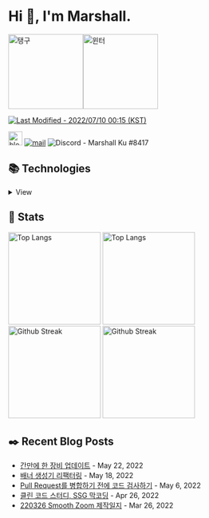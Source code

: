 # Hi 👋, I'm Marshall.

<img src="https://i.imgur.com/Q1CqD0J.gif" alt="탱구" height="150" /><img src="https://i.imgur.com/Yb59cPJ.gif" alt="윈터" height="150" />

[<img src="https://img.shields.io/badge/Last%20Modified-2022/07/10%2000:15%20(KST)-%23121212?style=flat" alt="Last Modified - 2022/07/10 00:15 (KST)" />](https://github.com/marshallku/marshallku/blob/master/scripts/random-image.sh)

[<img height="28" src="https://marshallku.github.io/marshallku/assets/icons/blog-badge.svg" alt="blog logo" />][blog] [![mail](https://img.shields.io/badge/MAIL-F9E000?style=for-the-badge&logo=GMAIL&logoColor=%23000000)](mailto:marshall@kakao.com) ![Discord - Marshall Ku #8417](https://img.shields.io/badge/Marshall%20Ku%238417-7289da?style=for-the-badge&logo=DISCORD&logoColor=fff)

## 📚 Technologies

<details>
<summary>View</summary>

### Languages

![javascript](https://img.shields.io/badge/javascript%20-%23323330.svg?&style=for-the-badge&logo=javascript&logoColor=%23F7DF1E) ![typescript](https://img.shields.io/badge/typescript%20-%23007ACC.svg?&style=for-the-badge&logo=typescript&logoColor=white) ![html5](https://img.shields.io/badge/html5%20-%23E34F26.svg?&style=for-the-badge&logo=html5&logoColor=white) ![css3](https://img.shields.io/badge/css3%20-%231572B6.svg?&style=for-the-badge&logo=css3&logoColor=white) ![PHP](https://img.shields.io/badge/PHP-777BB4?style=for-the-badge&logo=php&logoColor=white)

### Frameworks, Libraries, etc...

![nodejs](https://img.shields.io/badge/Node.js-43853D?style=for-the-badge&logo=node.js&logoColor=white) ![react](https://img.shields.io/badge/react%20-%2320232a.svg?&style=for-the-badge&logo=react&logoColor=%2361DAFB) ![jquery](https://img.shields.io/badge/jquery%20-%230769AD.svg?&style=for-the-badge&logo=jquery&logoColor=white) ![webpack](https://img.shields.io/badge/webpack%20-%238DD6F9.svg?&style=for-the-badge&logo=webpack&logoColor=black)

### Databases

![mysql](https://img.shields.io/badge/mysql-%2300f.svg?&style=for-the-badge&logo=mysql&logoColor=white) ![MongoDB](https://img.shields.io/badge/MongoDB-%234ea94b.svg?&style=for-the-badge&logo=mongodb&logoColor=white)

### Servers

![nginx](https://img.shields.io/badge/nginx%20-%23009639.svg?&style=for-the-badge&logo=nginx&logoColor=white) ![apache](https://img.shields.io/badge/apache%20-%23D42029.svg?&style=for-the-badge&logo=apache&logoColor=white)

### Version Control

![git](https://img.shields.io/badge/git%20-%23F05033.svg?&style=for-the-badge&logo=git&logoColor=white) ![github](https://img.shields.io/badge/github%20-%23121011.svg?&style=for-the-badge&logo=github&logoColor=white)

### Tools

![vsc](https://img.shields.io/badge/vsc-005FED?style=for-the-badge&logo=visual%20studio%20code&logoColor=white) ![adobe photoshop](https://img.shields.io/badge/adobe%20photoshop%20-%2331A8FF.svg?&style=for-the-badge&logo=adobe%20photoshop&logoColor=white) ![adobe illustrator](https://img.shields.io/badge/adobe%20illustrator%20-%23FF9A00.svg?&style=for-the-badge&logo=adobe%20illustrator&logoColor=white)

### OS

![windows](https://img.shields.io/badge/Windows-0078D6?style=for-the-badge&logo=windows&logoColor=white) ![ubuntu](https://img.shields.io/badge/Ubuntu-E95420?style=for-the-badge&logo=ubuntu&logoColor=white) ![macOS](https://img.shields.io/badge/macos-000000?style=for-the-badge&logo=apple&logoColor=white)

### Learning

![C++](https://img.shields.io/badge/C%2B%2B-00599C?style=for-the-badge&logo=c%2B%2B&logoColor=white) ![Python](https://img.shields.io/badge/Python-14354C?style=for-the-badge&logo=python&logoColor=white) ![Shell Script](https://img.shields.io/badge/shell_script-%23121011.svg?style=for-the-badge&logo=gnu-bash&logoColor=white)

</details>

## 💜 Stats

[<img src="https://github-readme-stats.vercel.app/api/top-langs/?username=marshallku&langs_count=8&layout=compact&theme=onedark&hide_border=true" alt="Top Langs" height="185" />](https://github.com/anuraghazra/github-readme-stats#gh-dark-mode-only) [<img src="https://github-readme-stats.vercel.app/api/top-langs/?username=marshallku&langs_count=8&layout=compact&theme=solarized-light&hide_border=true" alt="Top Langs" height="185" />](https://github.com/anuraghazra/github-readme-stats#gh-light-mode-only) [<img src="https://github-readme-streak-stats.herokuapp.com/?user=marshallku&theme=onedark&border=00000000" alt="Github Streak" height="185" />](https://git.io/streak-stats#gh-dark-mode-only) [<img src="https://github-readme-streak-stats.herokuapp.com/?user=marshallku&theme=solarized-light&border=00000000" alt="Github Streak" height="185" />](https://git.io/streak-stats#gh-light-mode-only)

## ✒️ Recent Blog Posts

<!-- Blog-Post -->

-   [간만에 한 장비 업데이트](https://marshallku.com/chat/%ea%b0%84%eb%a7%8c%ec%97%90-%ed%95%9c-%ec%9e%a5%eb%b9%84-%ec%97%85%eb%8d%b0%ec%9d%b4%ed%8a%b8) - May 22, 2022
-   [배너 생성기 리팩터링](https://marshallku.com/web/log/%eb%b0%b0%eb%84%88-%ec%83%9d%ec%84%b1%ea%b8%b0-%eb%a6%ac%ed%8c%a9%ed%84%b0%eb%a7%81) - May 18, 2022
-   [Pull Request를 병합하기 전에 코드 검사하기](https://marshallku.com/web/tips/pull-request%eb%a5%bc-%eb%b3%91%ed%95%a9%ed%95%98%ea%b8%b0-%ec%a0%84%ec%97%90-%ec%bd%94%eb%93%9c-%ea%b2%80%ec%82%ac%ed%95%98%ea%b8%b0) - May 6, 2022
-   [클린 코드 스터디, SSG 막코딩](https://marshallku.com/others/%ed%81%b4%eb%a6%b0-%ec%bd%94%eb%93%9c-%ec%8a%a4%ed%84%b0%eb%94%94-ssg-%eb%a7%89%ec%bd%94%eb%94%a9) - Apr 26, 2022
-   [220326 Smooth Zoom 제작일지](https://marshallku.com/web/log/220326-smooth-zoom-%ec%a0%9c%ec%9e%91%ec%9d%bc%ec%a7%80) - Mar 26, 2022

<!-- Blog-Post -->

[blog]: https://marshallku.com
